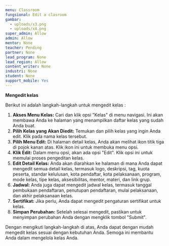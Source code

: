 ```yaml
---
menu: Classroom
fungsional: Edit a clasroom
gambar:
  - uploads/x3.png
  - uploads/x4.png
super_admin: Allow
admin: Allow
mentor: None
teacher: Pending
partner: None
lead_program: None
lead_region: Allow
content_writer: None
industri: None
student: None
support_mobile: Yes
---
```

**M﻿engedit kelas**

B﻿erikut ini adalah langkah-langkah untuk mengedit kelas :

1. **Akses Menu Kelas:** Cari dan klik opsi "Kelas" di menu navigasi. Ini akan membawa Anda ke halaman yang menampilkan daftar kelas yang sudah Anda buat.
2. **Pilih Kelas yang Akan Diedit:** Temukan dan pilih kelas yang ingin Anda edit. Klik pada nama kelas tersebut.
3. **Pilih Menu Edit:** Di halaman detail kelas, Anda akan melihat ikon titik tiga di pojok kanan atas. Klik ikon ini untuk membuka menu opsi.
4. **Klik Edit:** Dalam menu opsi, akan ada opsi "Edit". Klik opsi ini untuk memulai proses pengeditan kelas.
5. **Edit Detail Kelas:** Anda akan diarahkan ke halaman di mana Anda dapat mengedit semua detail kelas, termasuk logo, deskripsi, tag, kuota peserta, standar kelulusan, kota pendaftar, kota pelaksanaan, program, mode kelas, tipe kelas, aksesibilitas, mentor, materi, dan link grup.
6. **Jadwal:** Anda juga dapat mengedit jadwal kelas, termasuk tanggal pembukaan pendaftaran, penutupan pendaftaran, mulai pelaksanaan, dan akhir pelaksanaan kelas.
7. **Sertifikat:** Jika perlu, Anda dapat mengedit pengaturan sertifikat untuk kelas.
8. **Simpan Perubahan:** Setelah selesai mengedit, pastikan untuk menyimpan perubahan Anda dengan mengklik tombol "Submit".

Dengan mengikuti langkah-langkah di atas, Anda dapat dengan mudah mengedit kelas  sesuai dengan kebutuhan Anda. Semoga ini membantu Anda dalam mengelola kelas Anda.